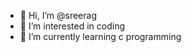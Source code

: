 - 👋 Hi, I’m @sreerag
- 👀 I’m interested in coding
- 🌱 I’m currently learning c programming

<!---
sree-0/sree-0 is a ✨ special ✨ repository because its `README.md` (this file) appears on your GitHub profile.
You can click the Preview link to take a look at your changes.
--->
